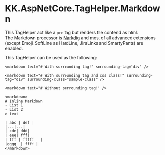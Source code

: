 # KK.AspNetCore.TagHelper.Markdown

This TagHelper act like a `pre` tag but renders the contend as html.  
The Markdown processor is [Markdig](https://github.com/lunet-io/markdig) and most of all advanced extensions (except Emoji, SoftLine as HardLine, JiraLinks and SmartyPants) are enabled.

This TagHelper can be used as the following:

```
<markdown text="# With surrounding tag!" surrounding-tag="div" />
```
```
<markdown text="# With surrounding tag and css class!" surrounding-tag="div" surrounding-class="sample-class" />
```
```
<markdown text="# Without surrounding tag!" />
```

```
<markdown>
# Inline Markdown  
- List 1
- List 2
> text

| abc | def | 
|---|---|
| cde| ddd| 
| eee| fff|
| fff | fffff   | 
|gggg  | ffff |
</markdown>
```
